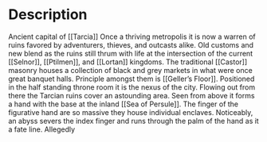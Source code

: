 # Description
Ancient capital of [[Tarcia]]
Once a thriving metropolis it is now a warren of ruins favored by adventurers, thieves, and outcasts alike. Old customs and new blend as the ruins still thrum with life at the intersection of the current [[Selnor]], [[Ptilmen]], and [[Lortan]] kingdoms. The traditional [[Castor]] masonry houses a collection of black and grey markets in what were once great banquet halls. Principle amongst them is [[Geller’s Floor]]. Positioned in the half standing throne room it is the nexus of the city. Flowing out from there the Tarcian ruins cover an astounding area. Seen from above it forms a hand with the base at the inland [[Sea of Persule]]. The finger of the figurative hand are so massive they house individual enclaves. Noticeably, an abyss severs the index finger and runs through the palm of the hand as it a fate line. Allegedly